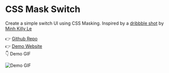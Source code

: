 # CSS Mask Switch

Create a simple switch UI using CSS Masking. Inspired by a [dribbble shot](https://dribbble.com/shots/2691884-Day-Switch-Button) by [Minh Killy Le](https://dribbble.com/minhkilly)  

:point_right: [Github Repo](https://github.com/hongkiat/css-mask-switch)  
:point_right: [Demo Website](https://hongkiat.github.io/css-mask-switch)  
:point_down: Demo GIF


![Demo GIF](https://rpsthecoder.github.io/css-mask-switch/css-mask-switch-demo-gif.gif)
